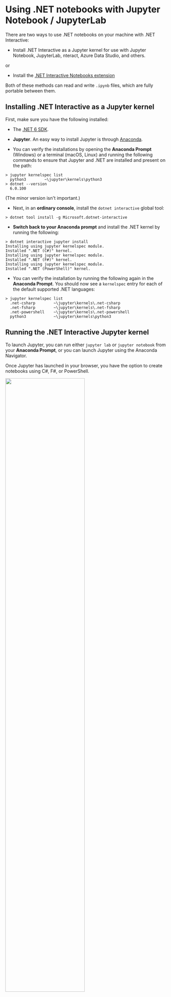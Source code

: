 # Using .NET notebooks with Jupyter Notebook / JupyterLab

There are two ways to use .NET notebooks on your machine with .NET Interactive:

* Install .NET Interactive as a Jupyter kernel for use with Jupyter Notebook, JupyterLab, nteract, Azure Data Studio, and others.

or 

* Install the [.NET Interactive Notebooks extension](https://marketplace.visualstudio.com/items?itemName=ms-dotnettools.dotnet-interactive-vscode)

Both of these methods can read and write `.ipynb` files, which are fully portable between them.

## Installing .NET Interactive as a Jupyter kernel

First, make sure you have the following installed:

* The [.NET 6 SDK](https://dotnet.microsoft.com/download/dotnet/6.0).
* **Jupyter**. An easy way to install Jupyter is through [Anaconda](https://www.anaconda.com/distribution).

* You can verify the installations by opening the **Anaconda Prompt** (Windows) or a terminal (macOS, Linux) and running the following commands to ensure that Jupyter and .NET are installed and present on the path:

```console
> jupyter kernelspec list
  python3        ~\jupyter\kernels\python3
> dotnet --version
  6.0.100
```

(The minor version isn't important.)

* Next, in an **ordinary console**, install the `dotnet interactive` global tool:

```console
> dotnet tool install -g Microsoft.dotnet-interactive
```

* **Switch back to your Anaconda prompt** and install the .NET kernel by running the following:

```console
> dotnet interactive jupyter install
Installing using jupyter kernelspec module.
Installed ".NET (C#)" kernel.
Installing using jupyter kernelspec module.
Installed ".NET (F#)" kernel.
Installing using jupyter kernelspec module.
Installed ".NET (PowerShell)" kernel.
```
    
* You can verify the installation by running the following again in the **Anaconda Prompt**. You should now see a `kernelspec` entry for each of the default supported .NET languages:

```console
> jupyter kernelspec list
  .net-csharp        ~\jupyter\kernels\.net-csharp
  .net-fsharp        ~\jupyter\kernels\.net-fsharp
  .net-powershell    ~\jupyter\kernels\.net-powershell
  python3            ~\jupyter\kernels\python3
```

## Running the .NET Interactive Jupyter kernel

To launch Jupyter, you can run either `jupyter lab` or `jupyter notebook` from your **Anaconda Prompt**, or you can launch Jupyter using the Anaconda Navigator.

Once Jupyter has launched in your browser, you have the option to create notebooks using C#, F#, or PowerShell.

<img src = "https://user-images.githubusercontent.com/547415/78056370-ddd0cc00-7339-11ea-9379-c40f8b5c1ae5.png" width = "70%">

For more information on the .NET notebook experience, please check out our samples and documentation on [Binder](https://mybinder.org/v2/gh/dotnet/interactive/main?urlpath=lab) or in this repo under [`docs`](../docs/README.md) and [`samples`](../samples/readme.md).

Once you've created a .NET notebook, you might want to share it with others. In the [next document](CreateBinder.md), you will learn how to share your .NET notebook with others using Binder. 
